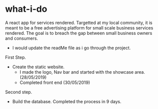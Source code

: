 # what-i-do
A react app for services rendered. Targetted at my local community, it is meant to be a free advertising platform for small scale business services rendered.
The goal is to breach the gap between small business owners and consumers.

* I would update the readMe file as i go through the project.

First Step.
  * Create the static website.
    * I made the logo, Nav bar and started with the showcase area. (28/05/2019)
    * Completed front end (30/05/2019)
    
Second step.
 * Build the database.
Completed the process in 9 days.
